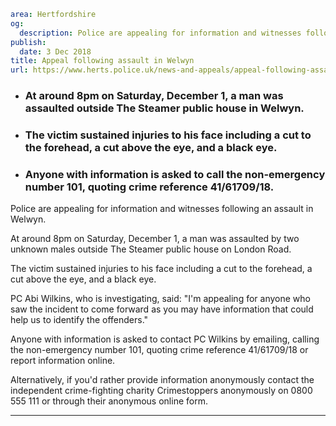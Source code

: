 ```yaml
area: Hertfordshire
og:
  description: Police are appealing for information and witnesses following an assault in Welwyn.
publish:
  date: 3 Dec 2018
title: Appeal following assault in Welwyn
url: https://www.herts.police.uk/news-and-appeals/appeal-following-assault-in-welwyn-2171b
```

* ### At around 8pm on Saturday, December 1, a man was assaulted outside The Steamer public house in Welwyn.

 * ### The victim sustained injuries to his face including a cut to the forehead, a cut above the eye, and a black eye.

 * ### Anyone with information is asked to call the non-emergency number 101, quoting crime reference 41/61709/18.

Police are appealing for information and witnesses following an assault in Welwyn.

At around 8pm on Saturday, December 1, a man was assaulted by two unknown males outside The Steamer public house on London Road.

The victim sustained injuries to his face including a cut to the forehead, a cut above the eye, and a black eye.

PC Abi Wilkins, who is investigating, said: "I'm appealing for anyone who saw the incident to come forward as you may have information that could help us to identify the offenders."

Anyone with information is asked to contact PC Wilkins by emailing, calling the non-emergency number 101, quoting crime reference 41/61709/18 or report information online.

Alternatively, if you'd rather provide information anonymously contact the independent crime-fighting charity Crimestoppers anonymously on 0800 555 111 or through their anonymous online form.

** **

###

###
